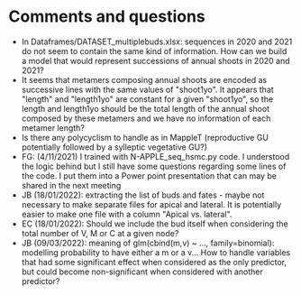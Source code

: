 # Comments and questions

 * In Dataframes/DATASET_multiplebuds.xlsx: sequences in 2020 and 2021 do not seem to contain the same kind of information. How can we build a model that would represent successions of annual shoots in 2020 and 2021?
 * It seems that metamers composing annual shoots are encoded as successive lines with the same values of "shoot1yo". It appears that "length" and "length1yo" are constant for a given "shoot1yo", so the length and length1yo should be the total length of the annual shoot composed by these metamers and we have no information of each metamer length?
 * Is there any polycyclism to handle as in MappleT (reproductive GU potentially followed by a sylleptic vegetative GU?)
 * FG: (4/11/2021) I trained with N-APPLE_seq_hsmc.py code. I understood the logic behind but I still have some questions regarding some lines of the code. I put them into a Power point presentation that can  may be shared in the next meeting
 * JB (18/01/2022): extracting the list of buds and fates - maybe not necessary to make separate files for apical and lateral. It is potentially easier to make one file with a column "Apical vs. lateral". 
 * EC (18/01/2022): Should we include the bud itself when considering the total number of V, M or C at a given node?
 * JB (09/03/2022): meaning of glm(cbind(m,v) ~ ..., family=binomial): modelling probability to have either a m or a v...
 How to handle variables that had some significant effect when considered as the only predictor, but could become non-significant when considered with another predictor?
 
